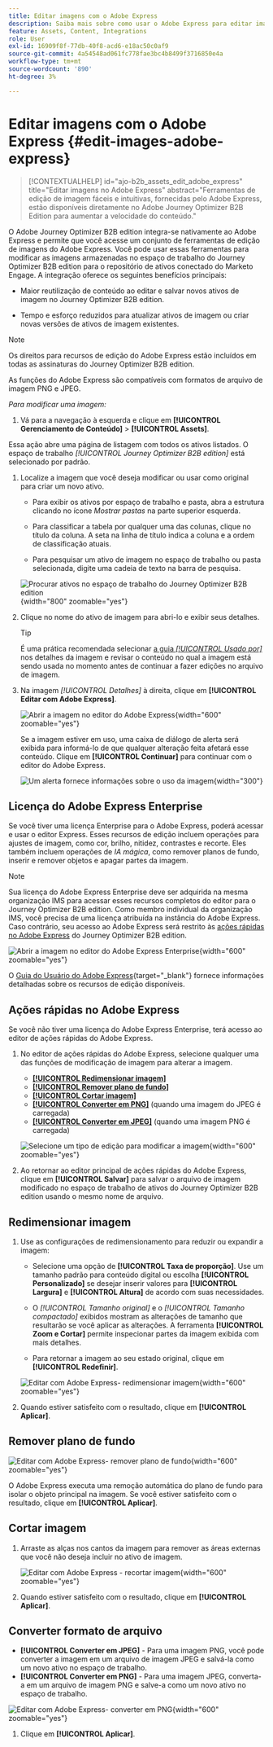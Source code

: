 ```yaml
---
title: Editar imagens com o Adobe Express
description: Saiba mais sobre como usar o Adobe Express para editar imagens no espaço de trabalho do Journey Optimizer B2B edition.
feature: Assets, Content, Integrations
role: User
exl-id: 16909f8f-77db-40f8-acd6-e18ac50c0af9
source-git-commit: 4a54548ad061fc778fae3bc4b8499f3716850e4a
workflow-type: tm+mt
source-wordcount: '890'
ht-degree: 3%

---
```


# Editar imagens com o Adobe Express {#edit-images-adobe-express}

>[!CONTEXTUALHELP]
>id="ajo-b2b_assets_edit_adobe_express"
>title="Editar imagens no Adobe Express"
>abstract="Ferramentas de edição de imagem fáceis e intuitivas, fornecidas pelo Adobe Express, estão disponíveis diretamente no Adobe Journey Optimizer B2B Edition para aumentar a velocidade do conteúdo."

O Adobe Journey Optimizer B2B edition integra-se nativamente ao Adobe Express e permite que você acesse um conjunto de ferramentas de edição de imagens do Adobe Express. Você pode usar essas ferramentas para modificar as imagens armazenadas no espaço de trabalho do Journey Optimizer B2B edition para o repositório de ativos conectado do Marketo Engage. A integração oferece os seguintes benefícios principais:

* Maior reutilização de conteúdo ao editar e salvar novos ativos de imagem no Journey Optimizer B2B edition.

* Tempo e esforço reduzidos para atualizar ativos de imagem ou criar novas versões de ativos de imagem existentes.

>[!NOTE]
>
>Os direitos para recursos de edição do Adobe Express estão incluídos em todas as assinaturas do Journey Optimizer B2B edition.

As funções do Adobe Express são compatíveis com formatos de arquivo de imagem PNG e JPEG.

_Para modificar uma imagem:_

1. Vá para a navegação à esquerda e clique em **[!UICONTROL Gerenciamento de Conteúdo]** > **[!UICONTROL Assets]**.

Essa ação abre uma página de listagem com todos os ativos listados. O espaço de trabalho _[!UICONTROL Journey Optimizer B2B edition]_ está selecionado por padrão.

1. Localize a imagem que você deseja modificar ou usar como original para criar um novo ativo.

   * Para exibir os ativos por espaço de trabalho e pasta, abra a estrutura clicando no ícone _Mostrar pastas_ na parte superior esquerda.

   * Para classificar a tabela por qualquer uma das colunas, clique no título da coluna. A seta na linha de título indica a coluna e a ordem de classificação atuais.

   * Para pesquisar um ativo de imagem no espaço de trabalho ou pasta selecionada, digite uma cadeia de texto na barra de pesquisa.

   ![Procurar ativos no espaço de trabalho do Journey Optimizer B2B edition](./assets/assets-native-workspace-filtered.png){width="800" zoomable="yes"}

1. Clique no nome do ativo de imagem para abri-lo e exibir seus detalhes.

   >[!TIP]
   >
   >É uma prática recomendada selecionar [a guia _[!UICONTROL Usado por]_](./marketo-engage-design-studio.md#view-asset-used-by-references) nos detalhes da imagem e revisar o conteúdo no qual a imagem está sendo usada no momento antes de continuar a fazer edições no arquivo de imagem.

1. Na imagem _[!UICONTROL Detalhes]_ à direita, clique em **[!UICONTROL Editar com Adobe Express]**.

   ![Abrir a imagem no editor do Adobe Express](./assets/assets-edit-adobe-express.png){width="600" zoomable="yes"}

   Se a imagem estiver em uso, uma caixa de diálogo de alerta será exibida para informá-lo de que qualquer alteração feita afetará esse conteúdo. Clique em **[!UICONTROL Continuar]** para continuar com o editor do Adobe Express.

   ![Um alerta fornece informações sobre o uso da imagem](./assets/assets-edit-adobe-express-usage-alert.png){width="300"}

## Licença do Adobe Express Enterprise

Se você tiver uma licença Enterprise para o Adobe Express, poderá acessar e usar o editor Express. Esses recursos de edição incluem operações para ajustes de imagem, como cor, brilho, nitidez, contrastes e recorte. Eles também incluem operações de _IA mágica_, como remover planos de fundo, inserir e remover objetos e apagar partes da imagem.

>[!NOTE]
>
>Sua licença do Adobe Express Enterprise deve ser adquirida na mesma organização IMS para acessar esses recursos completos do editor para o Journey Optimizer B2B edition. Como membro individual da organização IMS, você precisa de uma licença atribuída na instância do Adobe Express. Caso contrário, seu acesso ao Adobe Express será restrito às [ações rápidas no Adobe Express](#quick-actions-in-adobe-express) do Journey Optimizer B2B edition.

![Abrir a imagem no editor do Adobe Express Enterprise](./assets/assets-edit-adobe-express-enterprise-editor.png){width="600" zoomable="yes"}

O [Guia do Usuário do Adobe Express](https://helpx.adobe.com/br/express/user-guide.html){target="_blank"} fornece informações detalhadas sobre os recursos de edição disponíveis.

## Ações rápidas no Adobe Express

Se você não tiver uma licença do Adobe Express Enterprise, terá acesso ao editor de ações rápidas do Adobe Express.

1. No editor de ações rápidas do Adobe Express, selecione qualquer uma das funções de modificação de imagem para alterar a imagem.

   * [**[!UICONTROL Redimensionar imagem]**](#resize-image)
   * [**[!UICONTROL Remover plano de fundo]**](#remove-background)
   * [**[!UICONTROL Cortar imagem]**](#crop-image)
   * [**[!UICONTROL Converter em PNG]**](#convert-file-format) (quando uma imagem do JPEG é carregada)
   * [**[!UICONTROL Converter em JPEG]**](#convert-file-format) (quando uma imagem PNG é carregada)

   ![Selecione um tipo de edição para modificar a imagem](./assets/assets-edit-adobe-express-left-menu.png){width="600" zoomable="yes"}

1. Ao retornar ao editor principal de ações rápidas do Adobe Express, clique em **[!UICONTROL Salvar]** para salvar o arquivo de imagem modificado no espaço de trabalho de ativos do Journey Optimizer B2B edition usando o mesmo nome de arquivo.

## Redimensionar imagem

1. Use as configurações de redimensionamento para reduzir ou expandir a imagem:

   * Selecione uma opção de **[!UICONTROL Taxa de proporção]**. Use um tamanho padrão para conteúdo digital ou escolha **[!UICONTROL Personalizado]** se desejar inserir valores para **[!UICONTROL Largura]** e **[!UICONTROL Altura]** de acordo com suas necessidades.

   * O _[!UICONTROL Tamanho original]_ e o _[!UICONTROL Tamanho compactado]_ exibidos mostram as alterações de tamanho que resultarão se você aplicar as alterações. A ferramenta **[!UICONTROL Zoom e Cortar]** permite inspecionar partes da imagem exibida com mais detalhes.

   * Para retornar a imagem ao seu estado original, clique em **[!UICONTROL Redefinir]**.

   ![Editar com Adobe Express- redimensionar imagem](./assets/assets-edit-adobe-express-resize-image.png){width="600" zoomable="yes"}

1. Quando estiver satisfeito com o resultado, clique em **[!UICONTROL Aplicar]**.

## Remover plano de fundo

![Editar com Adobe Express- remover plano de fundo](./assets/assets-edit-adobe-express-remove-background.png){width="600" zoomable="yes"}

O Adobe Express executa uma remoção automática do plano de fundo para isolar o objeto principal na imagem. Se você estiver satisfeito com o resultado, clique em **[!UICONTROL Aplicar]**.

## Cortar imagem

1. Arraste as alças nos cantos da imagem para remover as áreas externas que você não deseja incluir no ativo de imagem.

   ![Editar com Adobe Express - recortar imagem](./assets/assets-edit-adobe-express-crop-image.png){width="600" zoomable="yes"}

1. Quando estiver satisfeito com o resultado, clique em **[!UICONTROL Aplicar]**.

## Converter formato de arquivo

* **[!UICONTROL Converter em JPEG]** - Para uma imagem PNG, você pode converter a imagem em um arquivo de imagem JPEG e salvá-la como um novo ativo no espaço de trabalho.
* **[!UICONTROL Converter em PNG]** - Para uma imagem JPEG, converta-a em um arquivo de imagem PNG e salve-a como um novo ativo no espaço de trabalho.

![Editar com Adobe Express- converter em PNG](./assets/assets-edit-adobe-express-convert-to-png.png){width="600" zoomable="yes"}

1. Clique em **[!UICONTROL Aplicar]**.
